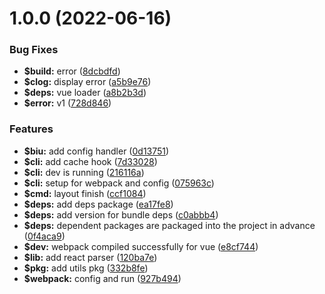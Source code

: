 # 1.0.0 (2022-06-16)


### Bug Fixes

* **$build:** error ([8dcbdfd](https://github.com/fe6/biu/commit/8dcbdfdfb93f7fb7ebed89b5adc68c0c2a1bf6a1))
* **$clog:** display error ([a5b9e76](https://github.com/fe6/biu/commit/a5b9e7683e10b3d2d639ef298e6b4754ab6a950d))
* **$deps:** vue loader ([a8b2b3d](https://github.com/fe6/biu/commit/a8b2b3df7db5cbe5016074aa0789633d2322740b))
* **$error:** v1 ([728d846](https://github.com/fe6/biu/commit/728d8468abc140db67a3116eaf10fd9a0bea2b09))


### Features

* **$biu:** add config handler ([0d13751](https://github.com/fe6/biu/commit/0d13751262d1ef238c80fa51c40e74df0ad64b62))
* **$cli:** add cache hook ([7d33028](https://github.com/fe6/biu/commit/7d33028179a1f1117236b0553605e8560877f30e))
* **$cli:** dev is running ([216116a](https://github.com/fe6/biu/commit/216116a3e9166d34820f385165e58ddd795b5d98))
* **$cli:** setup for webpack and config ([075963c](https://github.com/fe6/biu/commit/075963c3cd94b0da2d2d72f39290e657d8a03d9d))
* **$cmd:** layout finish ([ccf1084](https://github.com/fe6/biu/commit/ccf108426b3d4fab3f5538515842182b278ed96d))
* **$deps:** add deps package ([ea17fe8](https://github.com/fe6/biu/commit/ea17fe8a98d83a98e97aa392426d77216a46e420))
* **$deps:** add version for bundle deps ([c0abbb4](https://github.com/fe6/biu/commit/c0abbb41acec6b322056db1e1ff5d5ef8e7c6bfc))
* **$deps:** dependent packages are packaged into the project in advance ([0f4aca9](https://github.com/fe6/biu/commit/0f4aca926c8dfa4e131d693061c178c320cd291e))
* **$dev:** webpack compiled successfully for vue ([e8cf744](https://github.com/fe6/biu/commit/e8cf744a15c0d63d9d0a999ef073fec50fd36970))
* **$lib:** add react parser ([120ba7e](https://github.com/fe6/biu/commit/120ba7e8372359d0056a4cb4c6693a59d6e5ba9f))
* **$pkg:** add utils pkg ([332b8fe](https://github.com/fe6/biu/commit/332b8fe2a87be029a68e3bc8f423bf0a7d3300ab))
* **$webpack:** config and run ([927b494](https://github.com/fe6/biu/commit/927b494144656497f512057f0e9905eff68847af))



